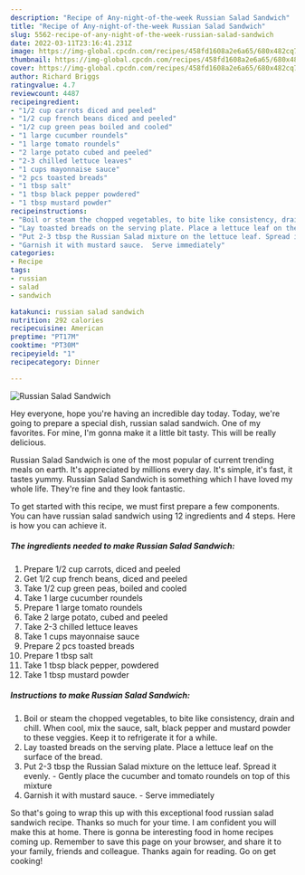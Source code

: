```yaml
---
description: "Recipe of Any-night-of-the-week Russian Salad Sandwich"
title: "Recipe of Any-night-of-the-week Russian Salad Sandwich"
slug: 5562-recipe-of-any-night-of-the-week-russian-salad-sandwich
date: 2022-03-11T23:16:41.231Z
image: https://img-global.cpcdn.com/recipes/458fd1608a2e6a65/680x482cq70/russian-salad-sandwich-recipe-main-photo.jpg
thumbnail: https://img-global.cpcdn.com/recipes/458fd1608a2e6a65/680x482cq70/russian-salad-sandwich-recipe-main-photo.jpg
cover: https://img-global.cpcdn.com/recipes/458fd1608a2e6a65/680x482cq70/russian-salad-sandwich-recipe-main-photo.jpg
author: Richard Briggs
ratingvalue: 4.7
reviewcount: 4487
recipeingredient:
- "1/2 cup carrots diced and peeled"
- "1/2 cup french beans diced and peeled"
- "1/2 cup green peas boiled and cooled"
- "1 large cucumber roundels"
- "1 large tomato roundels"
- "2 large potato cubed and peeled"
- "2-3 chilled lettuce leaves"
- "1 cups mayonnaise sauce"
- "2 pcs toasted breads"
- "1 tbsp salt"
- "1 tbsp black pepper powdered"
- "1 tbsp mustard powder"
recipeinstructions:
- "Boil or steam the chopped vegetables, to bite like consistency, drain and chill. When cool, mix the sauce, salt, black pepper and mustard powder to these veggies. Keep it to refrigerate it for a while."
- "Lay toasted breads on the serving plate. Place a lettuce leaf on the surface of the bread."
- "Put 2-3 tbsp the Russian Salad mixture on the lettuce leaf. Spread it evenly.  Gently place the cucumber and tomato roundels on top of this mixture"
- "Garnish it with mustard sauce.  Serve immediately"
categories:
- Recipe
tags:
- russian
- salad
- sandwich

katakunci: russian salad sandwich 
nutrition: 292 calories
recipecuisine: American
preptime: "PT17M"
cooktime: "PT30M"
recipeyield: "1"
recipecategory: Dinner

---
```



![Russian Salad Sandwich](https://img-global.cpcdn.com/recipes/458fd1608a2e6a65/680x482cq70/russian-salad-sandwich-recipe-main-photo.jpg)

Hey everyone, hope you're having an incredible day today. Today, we're going to prepare a special dish, russian salad sandwich. One of my favorites. For mine, I'm gonna make it a little bit tasty. This will be really delicious.

Russian Salad Sandwich is one of the most popular of current trending meals on earth. It's appreciated by millions every day. It's simple, it's fast, it tastes yummy. Russian Salad Sandwich is something which I have loved my whole life. They're fine and they look fantastic.




To get started with this recipe, we must first prepare a few components. You can have russian salad sandwich using 12 ingredients and 4 steps. Here is how you can achieve it.

<!--inarticleads1-->

##### The ingredients needed to make Russian Salad Sandwich:

1. Prepare 1/2 cup carrots, diced and peeled
1. Get 1/2 cup french beans, diced and peeled
1. Take 1/2 cup green peas, boiled and cooled
1. Take 1 large cucumber roundels
1. Prepare 1 large tomato roundels
1. Take 2 large potato, cubed and peeled
1. Take 2-3 chilled lettuce leaves
1. Take 1 cups mayonnaise sauce
1. Prepare 2 pcs toasted breads
1. Prepare 1 tbsp salt
1. Take 1 tbsp black pepper, powdered
1. Take 1 tbsp mustard powder




<!--inarticleads2-->

##### Instructions to make Russian Salad Sandwich:

1. Boil or steam the chopped vegetables, to bite like consistency, drain and chill. When cool, mix the sauce, salt, black pepper and mustard powder to these veggies. Keep it to refrigerate it for a while.
1. Lay toasted breads on the serving plate. Place a lettuce leaf on the surface of the bread.
1. Put 2-3 tbsp the Russian Salad mixture on the lettuce leaf. Spread it evenly.  - Gently place the cucumber and tomato roundels on top of this mixture
1. Garnish it with mustard sauce.  - Serve immediately




So that's going to wrap this up with this exceptional food russian salad sandwich recipe. Thanks so much for your time. I am confident you will make this at home. There is gonna be interesting food in home recipes coming up. Remember to save this page on your browser, and share it to your family, friends and colleague. Thanks again for reading. Go on get cooking!
